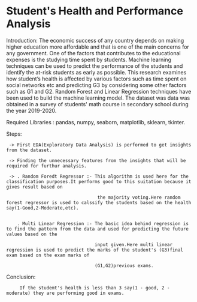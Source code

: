 # Student's Health and Performance Analysis
Introduction:
           The economic success of any country depends on making higher education more affordable and that is one of the main concerns for any government. One of the factors that contributes to the educational expenses is the studying time spent by students. Machine learning techniques can be used to predict the performance of the students and identify the at-risk students as early as possible. This research examines how student’s health is affected by various factors such as time spent on social networks etc and predicting G3 by considering some other factors such as G1 and G2. Random Forest and Linear Regression techniques have been used to build the machine learning model. The dataset was data was obtained in a survey of students' math course in secondary school during the year 2019-2020.
           
Required Libraries :
                 pandas, numpy, seaborn, matplotlib, sklearn, tkinter.
                 
Steps:

     -> First EDA(Exploratory Data Analysis) is performed to get insights from the dataset.
     
     -> Finding the unnecessary features from the insights that will be required for furthur analysis.
     
     -> . Random Foredt Regressor :- This algorithm is used here for the classification purposes.It performs good to this suitation because it gives result based on 
     
                                      the majority voting.Here random forest regressor is used to calssify the students based on the health say(1-Good,2-Moderate,etc).
                                      
     
        . Multi Linear Regression :- The basic idea behind regression is to find the pattern from the data and used for predicting the future values based on the 
        
                                     input given.Here multi linear regression is used to predict the marks of the student's (G3)final exam based on the exam marks of 
                                     
                                     (G1,G2)previous exams.

Conclusion:

         If the studemt's health is less than 3 say(1 - good, 2 - moderate) they are performing good in exams.
